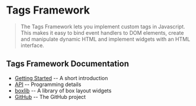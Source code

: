 # Tags Framework

> The Tags Framework lets you implement custom tags in Javascript. 
This makes it easy to bind event handlers to DOM elements, create and 
manipulate dynamic HTML and implement widgets with an HTML interface.

## Tags Framework Documentation

* [Getting Started](http://randomsoftwareideas.com/tags/docs/introduction.html) -- A short introduction
* [API](http://randomsoftwareideas.com/tags/docs/jsdocs/index.html) -- Programming details
* [boxlib](http://randomsoftwareideas.com/tags/docs/jsdocs/boxlib.html) -- A library of box layout widgets
* [GitHub](https://github.com/matt-thompson/tags-framework) -- The GitHub project

